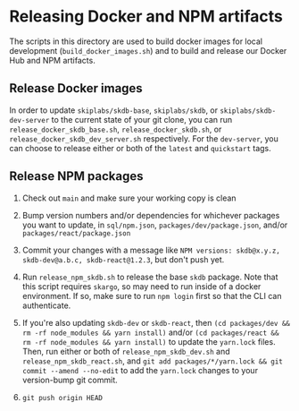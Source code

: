 # Releasing Docker and NPM artifacts

The scripts in this directory are used to build docker images for local
development (`build_docker_images.sh`) and to build and release our Docker Hub
and NPM artifacts.

## Release Docker images

In order to update `skiplabs/skdb-base`, `skiplabs/skdb`, or
`skiplabs/skdb-dev-server` to the current state of your git clone, you can run
`release_docker_skdb_base.sh`, `release_docker_skdb.sh`, or
`release_docker_skdb_dev_server.sh` respectively. For the `dev-server`, you can
choose to release either or both of the `latest` and `quickstart` tags.

## Release NPM packages

1. Check out `main` and make sure your working copy is clean

2. Bump version numbers and/or dependencies for whichever packages you want to
   update, in `sql/npm.json`, `packages/dev/package.json`, and/or
   `packages/react/package.json`

3. Commit your changes with a message like `NPM versions: skdb@x.y.z,
   skdb-dev@a.b.c, skdb-react@1.2.3`, but don't push yet.

4. Run `release_npm_skdb.sh` to release the base `skdb` package.  Note that this
   script requires `skargo`, so may need to run inside of a docker
   environment.  If so, make sure to run `npm login` first so that the CLI can
   authenticate.

5. If you're also updating `skdb-dev` or `skdb-react`, then `(cd packages/dev &&
   rm -rf node_modules && yarn install)` and/or `(cd packages/react && rm -rf
   node_modules && yarn install)` to update the `yarn.lock` files.  Then, run
   either or both of `release_npm_skdb_dev.sh` and `release_npm_skdb_react.sh`,
   and `git add packages/*/yarn.lock && git commit --amend --no-edit` to add the
   `yarn.lock` changes to your version-bump git commit.

6. `git push origin HEAD`
